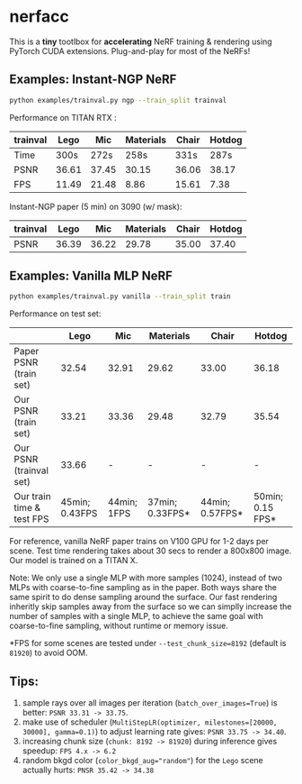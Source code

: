 # nerfacc

This is a **tiny** tootlbox  for **accelerating** NeRF training & rendering using PyTorch CUDA extensions. Plug-and-play for most of the NeRFs!

## Examples: Instant-NGP NeRF

``` bash
python examples/trainval.py ngp --train_split trainval
```

Performance on TITAN RTX :

| trainval | Lego | Mic | Materials | Chair | Hotdog |
| - | - | - | - | - | - |
| Time | 300s  | 272s  | 258s  | 331s  | 287s |
| PSNR | 36.61 | 37.45 | 30.15 | 36.06 | 38.17 |
| FPS  | 11.49 | 21.48 | 8.86  | 15.61 | 7.38 |

Instant-NGP paper (5 min) on 3090 (w/ mask):

| trainval | Lego | Mic | Materials | Chair | Hotdog |
| - | - | - | - | - | - |
| PSNR | 36.39 | 36.22 | 29.78 | 35.00 | 37.40 |


## Examples: Vanilla MLP NeRF

``` bash
python examples/trainval.py vanilla --train_split train
```

Performance on test set:

|  | Lego | Mic | Materials | Chair | Hotdog |
| - | - | - | - | - | - |
| Paper PSNR (train set) | 32.54 | 32.91 | 29.62 | 33.00 | 36.18 |
| Our PSNR (train set) | 33.21 | 33.36 | 29.48 | 32.79 | 35.54 |
| Our PSNR (trainval set) | 33.66  | - | - | - | - | - |
| Our train time & test FPS | 45min; 0.43FPS | 44min; 1FPS | 37min; 0.33FPS* | 44min; 0.57FPS* | 50min; 0.15 FPS* |

For reference, vanilla NeRF paper trains on V100 GPU for 1-2 days per scene. Test time rendering takes about 30 secs to render a 800x800 image. Our model is trained on a TITAN X.

Note: We only use a single MLP with more samples (1024), instead of two MLPs with coarse-to-fine sampling as in the paper. Both ways share the same spirit to do dense sampling around the surface. Our fast rendering inheritly skip samples away from the surface so we can simplly increase the number of samples with a single MLP, to achieve the same goal with coarse-to-fine sampling, without runtime or memory issue.

*FPS for some scenes are tested under `--test_chunk_size=8192` (default is `81920`) to avoid OOM.

<!-- 

Tested with the default settings on the Lego test set.

| Model | Split | PSNR | Train Time | Test Speed | GPU | Train Memory |
| - | - | - | - | - | - | - |
| instant-ngp (paper)            | trainval?            | 36.39  |  -   | -    | 3090    |
| instant-ngp (code)             | train (35k steps)    | 36.08  |  308 sec  | 55.32 fps  | TITAN RTX  |  1734MB |
| instant-ngp (code) w/o rng bkgd| train (35k steps)    | 34.17  |  -  | -  | - |  - |
| torch-ngp (`-O`)               | train (30K steps)    | 34.15  |  310 sec  | 7.8 fps    | V100 |
| ours                           | trainval (35K steps) | 36.22  |  378 sec  | 12.08 fps    | TITAN RTX  | -->

## Tips:

1. sample rays over all images per iteration (`batch_over_images=True`) is better: `PSNR 33.31 -> 33.75`.
2. make use of scheduler (`MultiStepLR(optimizer, milestones=[20000, 30000], gamma=0.1)`) to adjust learning rate gives: `PSNR 33.75 -> 34.40`.
3. increasing chunk size (`chunk: 8192 -> 81920`) during inference gives speedup: `FPS 4.x -> 6.2`
4. random bkgd color (`color_bkgd_aug="random"`) for the `Lego` scene actually hurts: `PNSR 35.42 -> 34.38`

